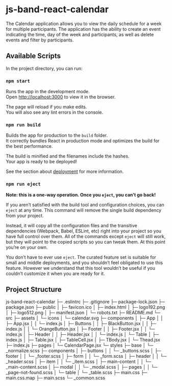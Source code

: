 

# js-band-react-calendar

The Calendar application allows you to view the daily schedule for a week for multiple participants. The application has the ability to create an event indicating the time, day of the week and participants, as well as delete events and filter by participants.

## Available Scripts

In the project directory, you can run:

### `npm start`

Runs the app in the development mode.<br /> Open
[http://localhost:3000](http://localhost:3000) to view it in the browser.

The page will reload if you make edits.<br /> You will also see any lint errors
in the console.

### `npm run build`

Builds the app for production to the `build` folder.<br /> It correctly bundles
React in production mode and optimizes the build for the best performance.

The build is minified and the filenames include the hashes.<br /> Your app is
ready to be deployed!

See the section about
[deployment](https://facebook.github.io/create-react-app/docs/deployment) for
more information.

### `npm run eject`

**Note: this is a one-way operation. Once you `eject`, you can’t go back!**

If you aren’t satisfied with the build tool and configuration choices, you can
`eject` at any time. This command will remove the single build dependency from
your project.

Instead, it will copy all the configuration files and the transitive
dependencies (Webpack, Babel, ESLint, etc) right into your project so you have
full control over them. All of the commands except `eject` will still work, but
they will point to the copied scripts so you can tweak them. At this point
you’re on your own.

You don’t have to ever use `eject`. The curated feature set is suitable for
small and middle deployments, and you shouldn’t feel obligated to use this
feature. However we understand that this tool wouldn’t be useful if you couldn’t
customize it when you are ready for it.

## Project Structure

js-band-react-calendar
├─ .eslintrc
├─ .gitignore
├─ package-lock.json
├─ package.json
├─ public
│  ├─ favicon.ico
│  ├─ index.html
│  ├─ logo192.png
│  ├─ logo512.png
│  ├─ manifest.json
│  └─ robots.txt
├─ README.md
└─ src
   ├─ assets
   │  └─ icons
   │     └─ calendar.svg
   ├─ components
   │  ├─ App
   │  │  ├─ App.jsx
   │  │  └─ index.js
   │  ├─ Buttons
   │  │  ├─ BlackButton.jsx
   │  │  ├─ index.js
   │  │  └─ OrangeButton.jsx
   │  ├─ Footer
   │  │  ├─ Footer.jsx
   │  │  └─ index.js
   │  ├─ Header
   │  │  ├─ Header.jsx
   │  │  └─ index.js
   │  └─ Table
   │     ├─ index.js
   │     ├─ Table.jsx
   │     ├─ TableCell.jsx
   │     ├─ TBody.jsx
   │     └─ Thead.jsx
   ├─ index.js
   ├─ pages
   │  └─ CalendarPage.jsx
   └─ styles
      ├─ base
      │  └─ _normalize.scss
      ├─ components
      │  ├─ buttons
      │  │  └─ _buttons.scss
      │  ├─ footer
      │  │  └─ _footer.scss
      │  ├─ form
      │  │  └─ _form.scss
      │  ├─ header
      │  │  └─ _header.scss
      │  ├─ item
      │  │  └─ _item.scss
      │  ├─ main-content
      │  │  └─ _main-content.scss
      │  ├─ modal
      │  │  └─ _modal.scss
      │  ├─ pages
      │  │  └─ _page-not-found.scss
      │  └─ table
      │     └─ _table.scss
      ├─ main.css
      ├─ main.css.map
      ├─ main.scss
      └─ _common.scss

```